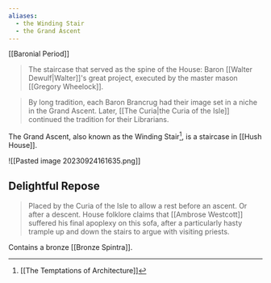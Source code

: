 ```yaml
---
aliases:
  - the Winding Stair
  - the Grand Ascent
---
```

[[Baronial Period]]
> The staircase that served as the spine of the House: Baron [[Walter Dewulf|Walter]]'s great project, executed by the master mason [[Gregory Wheelock]].

> By long tradition, each Baron Brancrug had their image set in a niche in the Grand Ascent. Later,  [[The Curia|the Curia of the Isle]] continued the tradition for their Librarians.

The Grand Ascent, also known as the Winding Stair[^1], is a staircase in [[Hush House]].

![[Pasted image 20230924161635.png]]

## Delightful Repose
> Placed by the Curia of the Isle to allow a rest before an ascent. Or after a descent.
> House folklore claims that [[Ambrose Westcott]] suffered his final apoplexy on this sofa, after a particularly hasty trample up and down the stairs to argue with visiting priests.

Contains a bronze [[Bronze Spintra]].

[^1]: [[The Temptations of Architecture]]